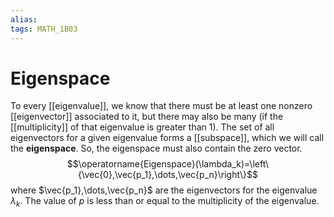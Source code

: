 ```yaml
---
alias:
tags: MATH_1B03
---
```

# Eigenspace
To every [[eigenvalue]], we know that there must be at least one nonzero [[eigenvector]] associated to it, but there may also be many (if the [[multiplicity]] of that eigenvalue is greater than 1). The set of all eigenvectors for a given eigenvalue forms a [[subspace]], which we will call the **eigenspace**. So, the eigenspace must also contain the zero vector.  
$$\operatorname{Eigenspace}(\lambda_k)=\left\{\vec{0},\vec{p_1},\dots,\vec{p_n}\right\}$$
where $\vec{p_1},\dots,\vec{p_n}$ are the eigenvectors for the eigenvalue $\lambda_k$. The value of $p$ is less than or equal to the multiplicity of the eigenvalue. 